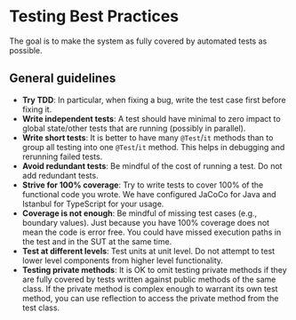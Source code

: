 # Testing Best Practices

The goal is to make the system as fully covered by automated tests as possible.

## General guidelines

* **Try <tooltip content="Test Driven Development">TDD</tooltip>**: In particular, when fixing a bug, write the test case first before fixing it.
* **Write independent tests**: A test should have minimal to zero impact to global state/other tests that are running (possibly in parallel).
* **Write short tests**: It is better to have many `@Test`/`it` methods than to group all testing into one `@Test`/`it` method. This helps in debugging and rerunning failed tests.
* **Avoid redundant tests**: Be mindful of the cost of running a test. Do not add redundant tests.
* **Strive for 100% coverage**: Try to write tests to cover 100% of the functional code you wrote. We have configured JaCoCo for Java and Istanbul for TypeScript for your usage.
* **Coverage is not enough**: Be mindful of missing test cases (e.g., boundary values). Just because you have 100% coverage does not mean the code is error free. You could have missed execution paths in the test and in the SUT at the same time.
* **Test at different levels**: Test units at unit level. Do not attempt to test lower level components from higher level functionality.
* **Testing private methods**: It is OK to omit testing private methods if they are fully covered by tests written against public methods of the same class. If the private method is complex enough to warrant its own test method, you can use reflection to access the private method from the test class.
